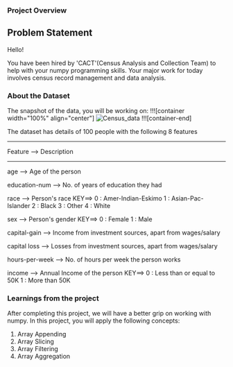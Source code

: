 ### Project Overview

 ## Problem Statement
Hello!

You have been hired by 'CACT'(Census Analysis and Collection Team) to help with your numpy programming skills. Your major work for today involves census record management and data analysis.

### About the Dataset
The snapshot of the data, you will be working on:
!!![container width="100%" align="center"]
![Census_data](undefined/account/b16/6a1f0c95-2915-474c-917f-dc711cc8d89b/b-732/bbc8a530-9d65-4541-9a8c-e5b405a55e60/file.PNG)
!!![container-end]

The dataset has details of 100 people with the following 8 features

---------------------------------------------------------------------------------------------------------------------------------
Feature -->                                       Description
__________________________________________________________________________________________________________________________________
   age	 -->                                 Age of the person
   
education-num -->                     No. of years of education they had

   race	    -->                            Person's race
                                                  KEY==> 0 : Amer-Indian-Eskimo
                                                         1 : Asian-Pac-Islander
                                                         2 : Black
                                                         3 : Other
                                                         4 : White
                                                                 
   sex	   -->                           Person's gender
                                                 KEY==> 0 : Female
                                                        1 : Male
                                                        
capital-gain	 -->                     Income from investment sources, apart from wages/salary

capital loss    -->                    Losses from investment sources, apart from wages/salary

hours-per-week	   -->           No. of hours per week the person works

income           -->                      Annual Income of the person
                                                    KEY==> 0 : Less than or equal to 50K
                                                           1 : More than 50K




### Learnings from the project

 After completing this project, we will have a better grip on working with numpy. In this project, you will apply the following concepts:

1. Array Appending
2. Array Slicing
3. Array Filtering
4. Array Aggregation


